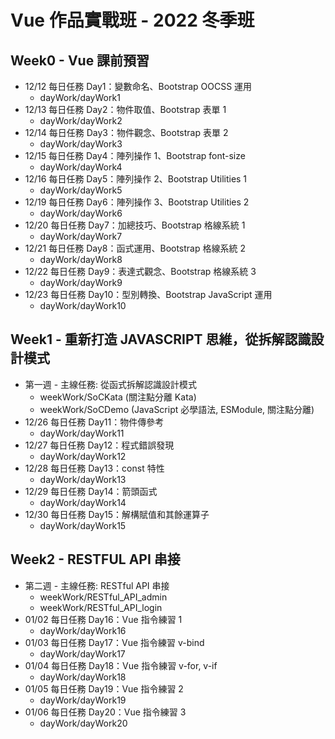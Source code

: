 # Vue 作品實戰班 - 2022 冬季班
## Week0 - Vue 課前預習
- 12/12 每日任務 Day1：變數命名、Bootstrap OOCSS 運用
  * dayWork/dayWork1
- 12/13 每日任務 Day2：物件取值、Bootstrap 表單 1
  * dayWork/dayWork2
- 12/14 每日任務 Day3：物件觀念、Bootstrap 表單 2
  * dayWork/dayWork3
- 12/15 每日任務 Day4：陣列操作 1、Bootstrap font-size
  * dayWork/dayWork4
- 12/16 每日任務 Day5：陣列操作 2、Bootstrap Utilities 1
  * dayWork/dayWork5
- 12/19 每日任務 Day6：陣列操作 3、Bootstrap Utilities 2
  * dayWork/dayWork6
- 12/20 每日任務 Day7：加總技巧、Bootstrap 格線系統 1
  * dayWork/dayWork7
- 12/21 每日任務 Day8：函式運用、Bootstrap 格線系統 2
  * dayWork/dayWork8
- 12/22 每日任務 Day9：表達式觀念、Bootstrap 格線系統 3
  * dayWork/dayWork9
- 12/23 每日任務 Day10：型別轉換、Bootstrap JavaScript 運用
  * dayWork/dayWork10
## Week1 - 重新打造 JAVASCRIPT 思維，從拆解認識設計模式
- 第一週 - 主線任務: 從函式拆解認識設計模式
  * weekWork/SoCKata (關注點分離 Kata)
  * weekWork/SoCDemo (JavaScript 必學語法, ESModule, 關注點分離)
- 12/26 每日任務 Day11：物件傳參考
  * dayWork/dayWork11
- 12/27 每日任務 Day12：程式錯誤發現
  * dayWork/dayWork12
- 12/28 每日任務 Day13：const 特性
  * dayWork/dayWork13
- 12/29 每日任務 Day14：箭頭函式
  * dayWork/dayWork14
- 12/30 每日任務 Day15：解構賦值和其餘運算子
  * dayWork/dayWork15
## Week2 - RESTFUL API 串接
- 第二週 - 主線任務: RESTful API 串接
  * weekWork/RESTful_API_admin
  * weekWork/RESTful_API_login
- 01/02 每日任務 Day16：Vue 指令練習 1
  * dayWork/dayWork16
- 01/03 每日任務 Day17：Vue 指令練習 v-bind
  * dayWork/dayWork17
- 01/04 每日任務 Day18：Vue 指令練習 v-for, v-if
  * dayWork/dayWork18
- 01/05 每日任務 Day19：Vue 指令練習 2
  * dayWork/dayWork19
- 01/06 每日任務 Day20：Vue 指令練習 3
  * dayWork/dayWork20